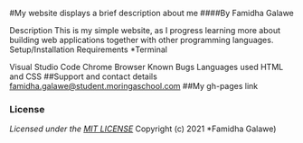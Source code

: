 #My website displays a brief description about me ####By Famidha Galawe

Description
This is my simple website, as I progress learning more about building web applications together with other programming languages.
Setup/Installation Requirements
*Terminal

Visual Studio Code
Chrome Browser
Known Bugs
Languages used
HTML and CSS 
##Support and contact details famidha.galawe@student.moringaschool.com 
##My gh-pages link 
### License
*Licensed under the [MIT LICENSE](LICENSE)*
Copyright (c) 2021 *Famidha Galawe)